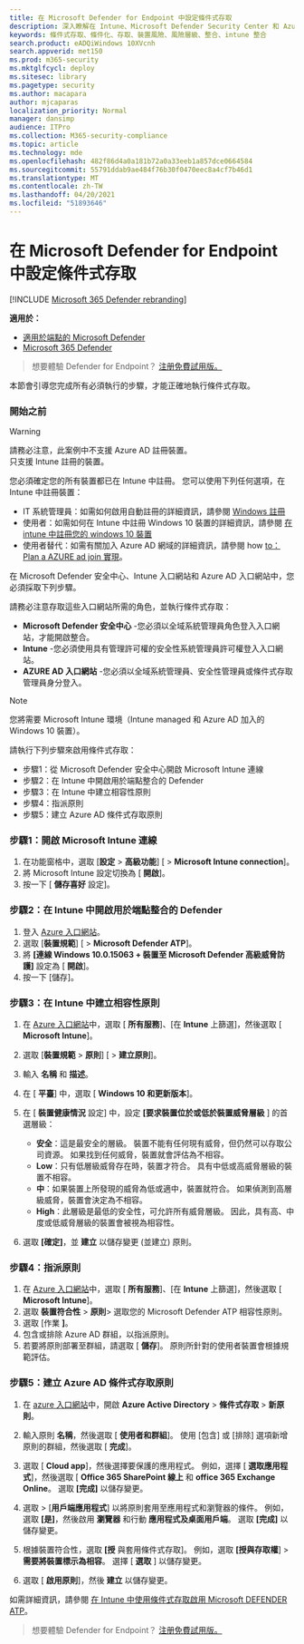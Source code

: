```yaml
---
title: 在 Microsoft Defender for Endpoint 中設定條件式存取
description: 深入瞭解在 Intune、Microsoft Defender Security Center 和 Azure 中執行條件式存取所需的步驟
keywords: 條件式存取、條件化、存取、裝置風險、風險層級、整合、intune 整合
search.product: eADQiWindows 10XVcnh
search.appverid: met150
ms.prod: m365-security
ms.mktglfcycl: deploy
ms.sitesec: library
ms.pagetype: security
ms.author: macapara
author: mjcaparas
localization_priority: Normal
manager: dansimp
audience: ITPro
ms.collection: M365-security-compliance
ms.topic: article
ms.technology: mde
ms.openlocfilehash: 482f86d4a0a181b72a0a33eeb1a857dce0664584
ms.sourcegitcommit: 55791ddab9ae484f76b30f0470eec8a4cf7b46d1
ms.translationtype: MT
ms.contentlocale: zh-TW
ms.lasthandoff: 04/20/2021
ms.locfileid: "51893646"
---
```

# <a name="configure-conditional-access-in-microsoft-defender-for-endpoint"></a>在 Microsoft Defender for Endpoint 中設定條件式存取

[!INCLUDE [Microsoft 365 Defender rebranding](../../includes/microsoft-defender.md)]

**適用於：**
- [適用於端點的 Microsoft Defender](https://go.microsoft.com/fwlink/p/?linkid=2154037)
- [Microsoft 365 Defender](https://go.microsoft.com/fwlink/?linkid=2118804)

>想要體驗 Defender for Endpoint？ [注册免費試用版。](https://www.microsoft.com/microsoft-365/windows/microsoft-defender-atp?ocid=docs-wdatp-assignaccess-abovefoldlink)

本節會引導您完成所有必須執行的步驟，才能正確地執行條件式存取。

### <a name="before-you-begin"></a>開始之前
>[!WARNING]
>請務必注意，此案例中不支援 Azure AD 註冊裝置。</br>
>只支援 Intune 註冊的裝置。


您必須確定您的所有裝置都已在 Intune 中註冊。 您可以使用下列任何選項，在 Intune 中註冊裝置：


- IT 系統管理員：如需如何啟用自動註冊的詳細資訊，請參閱 [Windows 註冊](https://docs.microsoft.com/intune/windows-enroll#enable-windows-10-automatic-enrollment)
- 使用者：如需如何在 Intune 中註冊 Windows 10 裝置的詳細資訊，請參閱 [在 intune 中註冊您的 windows 10 裝置](https://docs.microsoft.com/intune/quickstart-enroll-windows-device)
- 使用者替代：如需有關加入 Azure AD 網域的詳細資訊，請參閱 how [to： Plan a AZURE ad join 實現](https://docs.microsoft.com/azure/active-directory/devices/azureadjoin-plan)。



在 Microsoft Defender 安全中心、Intune 入口網站和 Azure AD 入口網站中，您必須採取下列步驟。

請務必注意存取這些入口網站所需的角色，並執行條件式存取：
- **Microsoft Defender 安全中心** -您必須以全域系統管理員角色登入入口網站，才能開啟整合。
- **Intune** -您必須使用具有管理許可權的安全性系統管理員許可權登入入口網站。 
- **AZURE AD 入口網站** -您必須以全域系統管理員、安全性管理員或條件式存取管理員身分登入。


> [!NOTE]
> 您將需要 Microsoft Intune 環境（Intune managed 和 Azure AD 加入的 Windows 10 裝置）。

請執行下列步驟來啟用條件式存取：
- 步驟1：從 Microsoft Defender 安全中心開啟 Microsoft Intune 連線
- 步驟2：在 Intune 中開啟用於端點整合的 Defender
- 步驟3：在 Intune 中建立相容性原則
- 步驟4：指派原則 
- 步驟5：建立 Azure AD 條件式存取原則


### <a name="step-1-turn-on-the-microsoft-intune-connection"></a>步驟1：開啟 Microsoft Intune 連線
1. 在功能窗格中，選取 [**設定**  >  **高級功能**] [  >  **Microsoft Intune connection**]。
2. 將 Microsoft Intune 設定切換為 [ **開啟**]。
3. 按一下 [ **儲存喜好** 設定]。


### <a name="step-2-turn-on-the-defender-for-endpoint-integration-in-intune"></a>步驟2：在 Intune 中開啟用於端點整合的 Defender
1. 登入 [Azure 入口網站](https://portal.azure.com)。
2. 選取 [**裝置規範**] [  >  **Microsoft Defender ATP**]。
3. 將 **[連線 Windows 10.0.15063 + 裝置至 Microsoft Defender 高級威脅防護]** 設定為 [ **開啟**]。
4. 按一下 [儲存]。


### <a name="step-3-create-the-compliance-policy-in-intune"></a>步驟3：在 Intune 中建立相容性原則
1. 在 [Azure 入口網站](https://portal.azure.com)中，選取 [ **所有服務**]、[在 **Intune** 上篩選]，然後選取 [ **Microsoft Intune**]。
2. 選取 [**裝置規範**  >  **原則**] [  >  **建立原則**]。
3. 輸入 **名稱** 和 **描述**。
4. 在 [ **平臺**] 中，選取 [ **Windows 10 和更新版本**]。
5. 在 [ **裝置健康情況** 設定] 中，設定 **[要求裝置位於或低於裝置威脅層級** ] 的首選層級：

   - **安全**：這是最安全的層級。 裝置不能有任何現有威脅，但仍然可以存取公司資源。 如果找到任何威脅，裝置就會評估為不相容。
   - **Low**：只有低層級威脅存在時，裝置才符合。 具有中低或高威脅層級的裝置不相容。
   - **中**：如果裝置上所發現的威脅為低或適中，裝置就符合。 如果偵測到高層級威脅，裝置會決定為不相容。
   - **High**：此層級是最低的安全性，可允許所有威脅層級。 因此，具有高、中度或低威脅層級的裝置會被視為相容性。

6. 選取 **[確定]**，並 **建立** 以儲存變更 (並建立) 原則。

### <a name="step-4-assign-the-policy"></a>步驟4：指派原則
1. 在 [Azure 入口網站](https://portal.azure.com)中，選取 [ **所有服務**]、[在 **Intune** 上篩選]，然後選取 [ **Microsoft Intune**]。
2. 選取 **裝置符合性**  >  **原則**> 選取您的 Microsoft Defender ATP 相容性原則。
3. 選取 [作業 **]**。
4. 包含或排除 Azure AD 群組，以指派原則。
5. 若要將原則部署至群組，請選取 [ **儲存**]。 原則所針對的使用者裝置會根據規範評估。

### <a name="step-5-create-an-azure-ad-conditional-access-policy"></a>步驟5：建立 Azure AD 條件式存取原則
1. 在 [azure 入口網站](https://portal.azure.com)中，開啟 **Azure Active Directory**  >  **條件式存取**  >  **新原則**。
2. 輸入原則 **名稱**，然後選取 [ **使用者和群組**]。 使用 [包含] 或 [排除] 選項新增原則的群組，然後選取 [ **完成**]。
3. 選取 [ **Cloud app**]，然後選擇要保護的應用程式。 例如，選擇 [ **選取應用程式**]，然後選取 [ **Office 365 SharePoint 線上** 和 **office 365 Exchange Online**。 選取 **[完成]** 以儲存變更。

4. 選取  >  [**用戶端應用程式**] 以將原則套用至應用程式和瀏覽器的條件。 例如，選取 **[是]**，然後啟用 **瀏覽器** 和行動 **應用程式及桌面用戶端**。 選取 **[完成]** 以儲存變更。

5. 根據裝置符合性，選取 **[授** 與套用條件式存取]。 例如，選取 **[授與存取權**]  >  **需要將裝置標示為相容**。 選擇 [ **選取** ] 以儲存變更。

6. 選取 [ **啟用原則**]，然後 **建立** 以儲存變更。

如需詳細資訊，請參閱 [在 Intune 中使用條件式存取啟用 Microsoft DEFENDER ATP](https://docs.microsoft.com/intune/advanced-threat-protection)。

>想要體驗 Defender for Endpoint？ [注册免費試用版。](https://www.microsoft.com/microsoft-365/windows/microsoft-defender-atp?ocid=docs-wdatp-conditionalaccess-belowfoldlink)

